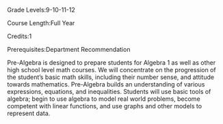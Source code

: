 Grade Levels:9-10-11-12

Course Length:Full Year

Credits:1

Prerequisites:Department Recommendation

Pre-Algebra is designed to prepare students for Algebra 1 as well as other high school level math courses. We will concentrate on the progression of the student’s basic math skills, including their number sense, and attitude towards mathematics. Pre-Algebra builds an understanding of various expressions, equations, and inequalities. Students will use basic tools of algebra; begin to use algebra to model real world problems, become competent with linear functions, and use graphs and other models to represent data.